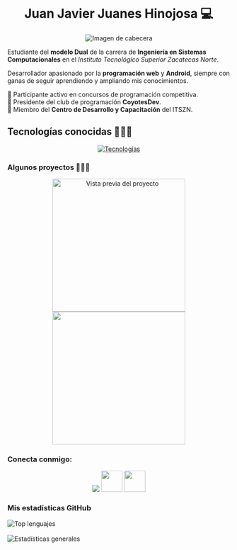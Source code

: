 <!-- Encabezado con nombre e imagen -->
<div align="center">
  <h1 id="web-developer-js-nodejs--python">Juan Javier Juanes Hinojosa 💻</h1>
  <img 
    src="https://i.ibb.co/0yQrwJM1/Portada-para-Facebook-Marketing-de-Afiliados-Vibrante-Naranja.jpg" 
    alt="Imagen de cabecera" 
    style="max-width: 100%; height: auto;" 
  />
</div>

<!-- Descripción personal -->
<section align="left">
  <p>
    Estudiante del <strong>modelo Dual</strong> de la carrera de <strong>Ingeniería en Sistemas Computacionales</strong> en el 
    <em>Instituto Tecnológico Superior Zacatecas Norte</em>.
  </p>
  <p>
    Desarrollador apasionado por la <strong>programación web</strong> y <strong>Android</strong>, siempre con ganas de seguir aprendiendo 
    y ampliando mis conocimientos.
  </p>
  <ul style="list-style: none; padding-left: 0;">
    <li>📌 Participante activo en concursos de programación competitiva.</li>
    <li>🚀 Presidente del club de programación <strong>CoyotesDev</strong>.</li>
    <li>💼 Miembro del <strong>Centro de Desarrollo y Capacitación</strong> del ITSZN.</li>
  </ul>
</section>

<!-- Tecnologías -->
<h2 align="left">Tecnologías conocidas 👨🏻‍💻</h2>
<p align="center">
  <a href="https://skillicons.dev">
    <img src="https://skillicons.dev/icons?i=c,cpp,cs,java,js,html,css,kotlin,python,angular,nodejs,firebase,mysql,git,github,bitbucket,androidstudio,pycharm,sublime,vscode,visualstudio,docker,postman,arduino,linux" alt="Tecnologías" />
  </a>
</p>

<!-- Proyectos -->
<h3 align="left">Algunos proyectos 👨🏻‍💻</h3>
<div align="center">
  <a href="http://pagina-listado-productos-jhjj.netlify.app/" title="Ir al sitio web" target="_blank">
    <img align="center" width="300px" src="https://i.ibb.co/vvwKjBgp/Screenshot-2025-05-28-125523.png" alt="Vista previa del proyecto" />
  </a>

   <a href="https://lista-tareas-angular-jhjj.netlify.app/" title="Ir al sitio web" target="_blank">
    <img align="center" width="300px" src="https://i.ibb.co/Y4xJfVM3/Screenshot-2025-05-28-125439.png" />
  </a>
</div>

<!-- Conexión -->
<h3 align="left">Conecta conmigo:</h3>
<p align="center">
  <a href="https://www.linkedin.com/in/javierjuanes16/" target="_blank" style="text-decoration: none;">
    <img src="https://skillicons.dev/icons?i=linkedin" />
  </a>
  <a href="https://www.facebook.com/javier.juanes.2025" target="_blank" style="text-decoration: none;">
    <img src="https://raw.githubusercontent.com/rahuldkjain/github-profile-readme-generator/master/src/images/icons/Social/facebook.svg"  width="48" height="48" />
  </a>
  <a href="https://www.instagram.com/juanes_javier16/?hl=es-la" target="_blank" style="text-decoration: none;">
    <img src="https://raw.githubusercontent.com/rahuldkjain/github-profile-readme-generator/master/src/images/icons/Social/instagram.svg"  width="48" height="48" />
  </a>
</p>

<!-- Estadísticas GitHub -->
<h3 align="left">Mis estadísticas GitHub</h3>
<div align="left">
  <img align="center" src="https://github-readme-stats.vercel.app/api/top-langs?username=JavierJuanes&show_icons=true&theme=dark&locale=en&layout=compact" alt="Top lenguajes" />
  <br><br>
  <img align="center" src="https://github-readme-stats.vercel.app/api?username=JavierJuanes&show_icons=true&theme=dark&locale=en" alt="Estadísticas generales" />
</div>


